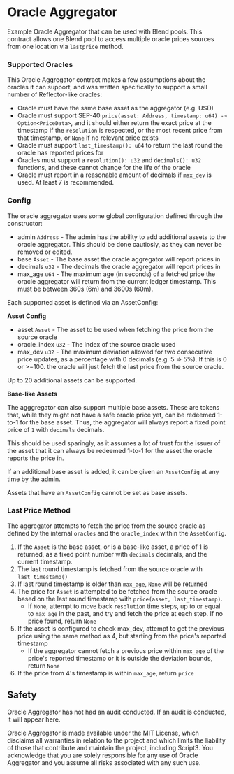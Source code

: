 # Oracle Aggregator

Example Oracle Aggregator that can be used with Blend pools. This contract allows one Blend pool to access multiple oracle prices sources from one location via `lastprice` method.

### Supported Oracles

This Oracle Aggregator contract makes a few assumptions about the oracles it can support, and was written specifically to support a small number of Reflector-like oracles:

* Oracle must have the same base asset as the aggregator (e.g. USD)
* Oracle must support SEP-40 `price(asset: Address, timestamp: u64) -> Option<PriceData>`, and it should either return the exact price at the timestamp if the `resolution` is respected, or the most recent price from that timestamp, or `None` if no relevant price exists
* Oracle must support `last_timestamp(): u64` to return the last round the oracle has reported prices for
* Oracles must support a `resolution(): u32` and `decimals(): u32` functions, and these cannot change for the life of the oracle
* Oracle must report in a reasonable amount of decimals if `max_dev` is used. At least 7 is recommended.

### Config

The oracle aggregator uses some global configuration defined through the constructor:

* admin `Address` - The admin has the ability to add additional assets to the oracle aggregator. This should be done cautiosly, as they can never be removed or edited.
* base `Asset` - The base asset the oracle aggregator will report prices in
* decimals `u32` - The decimals the oracle aggregator will report prices in
* max_age `u64` - The maximum age (in seconds) of a fetched price the oracle aggregator will return from the current ledger timestamp. This must be between 360s (6m) and 3600s (60m).

Each supported asset is defined via an AssetConfig:

**Asset Config**
* asset `Asset` - The asset to be used when fetching the price from the source oracle
* oracle_index `u32` - The index of the source oracle used
* max_dev `u32` - The maximum deviation allowed for two consecutive price updates, as a percentage with 0 decimals (e.g. 5 => 5%). If this is 0 or >=100. the oracle will just fetch the last price from the source oracle.

Up to 20 additional assets can be supported.

**Base-like Assets**

The agggregator can also support multiple base assets. These are tokens that, while they might not have a safe oracle price yet, can be redeemed 1-to-1 for the base asset. Thus, the aggregator will always report a fixed point price of `1` with `decimals` decimals.

This should be used sparingly, as it assumes a lot of trust for the issuer of the asset that it can always be redeemed 1-to-1 for the asset the oracle reports the price in.

If an additional base asset is added, it can be given an `AssetConfig` at any time by the admin.

Assets that have an `AssetConfig` cannot be set as base assets.

### Last Price Method

The aggregator attempts to fetch the price from the source oracle as defined by the internal `oracles` and the `oracle_index` within the `AssetConfig`.

1. If the `Asset` is the base asset, or is a base-like asset, a price of 1 is returned, as a fixed point number with `decimals` decimals, and the current timestamp.
2. The last round timestamp is fetched from the source oracle with `last_timestamp()`
3. If last round timestamp is older than `max_age`, `None` will be returned
4. The price for `Asset` is attempted to be fetched from the source oracle based on the last round timestamp with `price(asset, last_timestamp)`.
    *  If `None`, attempt to move back `resolution` time steps, up to or equal to `max_age` in the past, and try and fetch the price at each step. If no price found, return `None`
5. If the asset is configured to check max_dev, attempt to get the previous price using the same method as 4, but starting from the price's reported timestamp
    * If the aggregator cannot fetch a previous price within `max_age` of the price's reported timestamp or it is outside the deviation bounds, return `None`
6. If the price from 4's timestamp is within `max_age`, return `price`

## Safety

Oracle Aggregator has not had an audit conducted. If an audit is conducted, it will appear here.

Oracle Aggregator is made available under the MIT License, which disclaims all warranties in relation to the project and which limits the liability of those that contribute and maintain the project, including Script3. You acknowledge that you are solely responsible for any use of Oracle Aggregator and you assume all risks associated with any such use.
